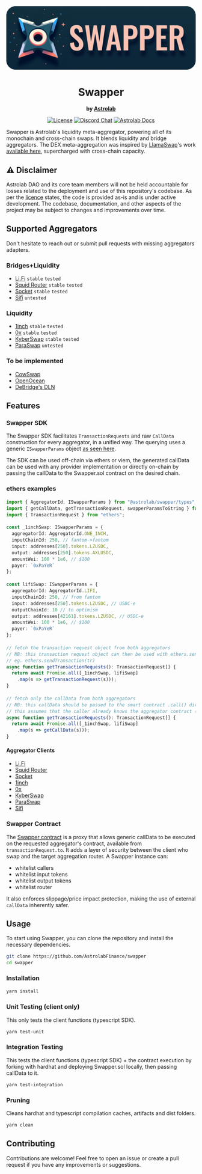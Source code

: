 <div align="center">
  <img border-radius="25px" max-height="250px" src="./swapper.png" />
  <h1>Swapper</h1>
  <p>
    <strong>by <a href="https://astrolab.fi">Astrolab<a></strong>
  </p>
  <p>
    <!-- <a href="https://github.com/AstrolabFinance/swapper/actions"><img alt="Build Status" src="https://github.com/AstrolabFinance/swapper/actions/workflows/tests.yaml/badge.svg" /></a> -->
    <a href="https://opensource.org/licenses/MIT"><img alt="License" src="https://img.shields.io/github/license/AstrolabFinance/swapper?color=3AB2FF" /></a>
    <a href="https://discord.gg/PtAkTCwueu"><img alt="Discord Chat" src="https://img.shields.io/discord/984518964371673140"/></a>
    <a href="https://docs.astrolab.fi"><img alt="Astrolab Docs" src="https://img.shields.io/badge/astrolab_docs-F9C3B3" /></a>
  </p>
</div>

Swapper is Astrolab's liquidity meta-aggregator, powering all of its monochain and cross-chain swaps.
It blends liquidity and bridge aggregators.
The DEX meta-aggregation was inspired by [LlamaSwap](https://swap.defillama.com/)'s work [available here](https://github.com/LlamaSwap/), supercharged with cross-chain capacity.

## ⚠️ Disclaimer
Astrolab DAO and its core team members will not be held accountable for losses related to the deployment and use of this repository's codebase.
As per the [licence](./LICENCE) states, the code is provided as-is and is under active development. The codebase, documentation, and other aspects of the project may be subject to changes and improvements over time.

## Supported Aggregators
Don't hesitate to reach out or submit pull requests with missing aggregators adapters.

### Bridges+Liquidity
- [Li.Fi](https://li.fi/) `stable` `tested`
- [Squid Router](https://www.squidrouter.com/) `stable` `tested`
- [Socket](https://socket.tech/) `stable` `tested`
- [Sifi](https://sifi.org/) `untested`

### Liquidity
- [1inch](https://1inch.io/) `stable` `tested`
- [0x](https://0x.org/) `stable` `tested`
- [KyberSwap](https://kyberswap.com/) `stable` `tested`
- [ParaSwap](https://www.paraswap.io/) `untested`

### To be implemented
- [CowSwap](https://swap.cow.fi/)
- [OpenOcean](https://openocean.finance/)
- [DeBridge's DLN](https://app.dln.trade/)

## Features

### Swapper SDK

The Swapper SDK facilitates `TransactionRequests` and raw `CallData` construction for every aggregator, in a unified way.
The querying uses a generic `ISwapperParams` object [as seen here](https://github.com/AstrolabFinance/swapper/blob/main/src/index.ts).

The SDK can be used off-chain via ethers or viem, the generated callData can be used with any provider implementation or directly on-chain by passing the callData to the Swapper.sol contract on the desired chain.

### ethers examples

```typescript
import { AggregatorId, ISwapperParams } from "@astrolab/swapper/types";
import { getCallData, getTransactionRequest, swapperParamsToString } from "@astrolab/swapper";
import { TransactionRequest } from "ethers";

const _1inchSwap: ISwapperParams = {
  aggregatorId: AggregatorId.ONE_INCH,
  inputChainId: 250, // fantom->fantom
  input: addresses[250].tokens.LZUSDC,
  output: addresses[250].tokens.AXLUSDC,
  amountWei: 100 * 1e6, // $100
  payer: `0xPaYeR`
};

const lifiSwap: ISwapperParams = {
  aggregatorId: AggregatorId.LIFI,
  inputChainId: 250, // from fantom
  input: addresses[250].tokens.LZUSDC, // USDC-e
  outputChainId: 10 // to optimism
  output: addresses[42161].tokens.LZUSDC, // USDC-e
  amountWei: 100 * 1e6, // $100
  payer: `0xPaYeR`
};

// fetch the transaction request object from both aggregators
// NB: this transaction request object can then be used with ethers.sendTransaction
// eg. ethers.sendTransaction(tr)
async function getTransactionRequests(): TransactionRequest[] {
  return await Promise.all([_1inchSwap, lifiSwap]
    .map(s => getTransactionRequest(s)));
}

// fetch only the callData from both aggregators
// NB: this callData should be passed to the smart contract .call() directly
// this assumes that the caller already knows the aggregator contract (available in tr.to)
async function getTransactionRequests(): TransactionRequest[] {
  return await Promise.all([_1inchSwap, lifiSwap]
    .map(s => getCallData(s)));
}

```

#### Aggregator Clients

- [Li.Fi](https://github.com/AstrolabFinance/swapper/blob/main/src/LiFi/index.ts)
- [Squid Router](https://github.com/AstrolabFinance/swapper/blob/main/src/Squid/index.ts)
- [Socket](https://github.com/AstrolabFinance/swapper/blob/main/src/Socket/index.ts)
- [1inch](https://github.com/AstrolabFinance/swapper/blob/main/src/OneInch/index.ts)
- [0x](https://github.com/AstrolabFinance/swapper/blob/main/src/ZeroX/index.ts)
- [KyberSwap](https://github.com/AstrolabFinance/swapper/blob/main/src/KyberSwap/index.ts)
- [ParaSwap](https://github.com/AstrolabFinance/swapper/blob/main/src/ParaSwap/index.ts)
- [Sifi](https://github.com/AstrolabFinance/swapper/blob/main/src/Sifi/index.ts)

### Swapper Contract

The [Swapper contract](https://github.com/AstrolabFinance/swapper/blob/main/contracts/Swapper.sol) is a proxy that allows generic callData to be executed on the requested aggregator's contract, available from `transactionRequest.to`.
It adds a layer of security between the client who swap and the target aggregation router.
A Swapper instance can:
- whitelist callers
- whitelist input tokens
- whitelist output tokens
- whitelist router

It also enforces slippage/price impact protection, making the use of external `callData` inherently safer.

## Usage

To start using Swapper, you can clone the repository and install the necessary dependencies.
```bash
git clone https://github.com/AstrolabFinance/swapper
cd swapper
```

### Installation

```bash
yarn install
```

### Unit Testing (client only)
This only tests the client functions (typescript SDK).

```bash
yarn test-unit
```

### Integration Testing
This tests the client functions (typescript SDK) + the contract execution by forking with hardhat and deploying Swapper.sol locally, then passing callData to it.

```bash
yarn test-integration
```

### Pruning
Cleans hardhat and typescript compilation caches, artifacts and dist folders.

```bash
yarn clean
```

## Contributing
Contributions are welcome! Feel free to open an issue or create a pull request if you have any improvements or suggestions.
